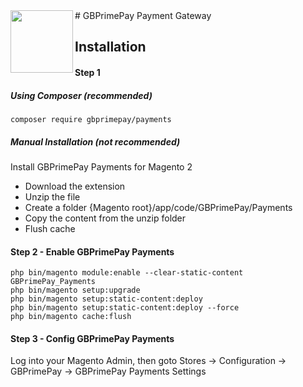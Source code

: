 <img src="https://www.globalprimepay.com/assets/img/logo-gb-pay.png" width="100" align="left" />
# GBPrimePay Payment Gateway 

## Installation

#### Step 1

##### Using Composer (recommended)

```
composer require gbprimepay/payments
```

##### Manual Installation  (not recommended)
Install GBPrimePay Payments for Magento 2
 * Download the extension
 * Unzip the file
 * Create a folder {Magento root}/app/code/GBPrimePay/Payments
 * Copy the content from the unzip folder
 * Flush cache

#### Step 2 -  Enable GBPrimePay Payments
```
php bin/magento module:enable --clear-static-content GBPrimePay_Payments
php bin/magento setup:upgrade
php bin/magento setup:static-content:deploy
php bin/magento setup:static-content:deploy --force
php bin/magento cache:flush

```

#### Step 3 - Config GBPrimePay Payments
Log into your Magento Admin, 
then goto Stores -> Configuration -> GBPrimePay -> GBPrimePay Payments Settings